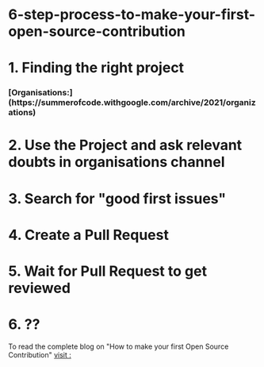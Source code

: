 # 6-step-process-to-make-your-first-open-source-contribution


<h1> 1. Finding the right project </h1>
<h3> [Organisations:](https://summerofcode.withgoogle.com/archive/2021/organizations)</h3>

<h1> 2. Use the Project and ask relevant doubts in organisations channel </h1>

<h1> 3. Search for "good first issues" </h1>

<h1> 4. Create a Pull Request </h1>

<h1> 5. Wait for Pull Request to get reviewed </h1>

<h1> 6. ?? </h1>

To read the complete blog on "How to make your first Open Source Contribution" [visit :](https://utkarshnagar.hashnode.dev/make-your-first-open-source-contribution) 
